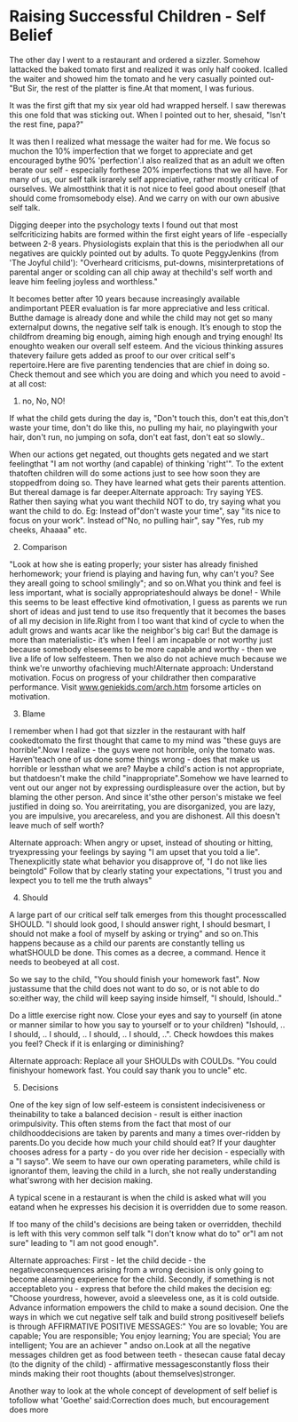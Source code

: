 Raising Successful Children - Self Belief
=========================================
                    
The other day I went to a restaurant and ordered a sizzler. Somehow Iattacked the baked tomato first and realized it was only half cooked. Icalled the waiter and showed him the tomato and he very casually pointed out- "But Sir, the rest of the platter is fine.At that moment, I was furious.

It was the first gift that my six year old had wrapped herself. I saw therewas this one fold that was sticking out. When I pointed out to her, shesaid, "Isn't the rest fine, papa?"

It was then I realized what message the waiter had for me. We focus so muchon the 10% imperfection that we forget to appreciate and get encouraged bythe 90% 'perfection'.I also realized that as an adult we often berate our self - especially forthese 20% imperfections that we all have. For many of us, our self talk israrely self appreciative, rather mostly critical of ourselves. We almostthink that it is not nice to feel good about oneself (that should come fromsomebody else). And we carry on with our own abusive self talk.

Digging deeper into the psychology texts I found out that most selfcriticizing habits are formed within the first eight years of life -especially between 2-8 years. Physiologists explain that this is the periodwhen all our negatives are quickly pointed out by adults. To quote PeggyJenkins (from 'The Joyful child'): "Overheard criticisms, put-downs, misinterpretations of parental anger or scolding can all chip away at thechild's self worth and leave him feeling joyless and worthless."

It becomes better after 10 years because increasingly available andimportant PEER evaluation is far more appreciative and less critical. Butthe damage is already done and while the child may not get so many externalput downs, the negative self talk is enough. It’s enough to stop the childfrom dreaming big enough, aiming high enough and trying enough! Its enoughto weaken our overall self esteem. And the vicious thinking assures thatevery failure gets added as proof to our over critical self's repertoire.Here are five parenting tendencies that are chief in doing so. Check themout and see which you are doing and which you need to avoid - at all cost:

1. no, No, NO!

If what the child gets during the day is, "Don't touch this, don't eat this,don't waste your time, don't do like this, no pulling my hair, no playingwith your hair, don't run, no jumping on sofa, don't eat fast, don't eat so slowly..

When our actions get negated, out thoughts gets negated and we start feelingthat "I am not worthy (and capable) of thinking 'right'". To the extent thatoften children will do some actions just to see how soon they are stoppedfrom doing so. They have learned what gets their parents attention. But thereal damage is far deeper.Alternate approach: Try saying YES. Rather then saying what you want thechild NOT to do, try saying what you want the child to do. Eg: Instead of"don't waste your time", say "its nice to focus on your work". Instead of"No, no pulling hair", say "Yes, rub my cheeks, Ahaaaa" etc.

2. Comparison

"Look at how she is eating properly; your sister has already finished herhomework; your friend is playing and having fun, why can't you? See they areall going to school smilingly"; and so on.What you think and feel is less important, what is socially appropriateshould always be done! - While this seems to be least effective kind ofmotivation, I guess as parents we run short of ideas and just tend to use itso frequently that it becomes the bases of all my decision in life.Right from I too want that kind of cycle to when the adult grows and wants acar like the neighbor's big car! But the damage is more than materialistic- it’s when I feel I am incapable or not worthy just because somebody elseseems to be more capable and worthy - then we live a life of low selfesteem. Then we also do not achieve much because we think we're unworthy ofachieving much!Alternate approach: Understand motivation. Focus on progress of your childrather then comparative performance. Visit www.geniekids.com/arch.htm  forsome articles on motivation.

3. Blame

I remember when I had got that sizzler in the restaurant with half cookedtomato the first thought that came to my mind was "these guys are horrible".Now I realize - the guys were not horrible, only the tomato was. Haven'teach one of us done some things wrong - does that make us horrible or lessthan what we are? Maybe a child's action is not appropriate, but thatdoesn't make the child "inappropriate".Somehow we have learned to vent out our anger not by expressing ourdispleasure over the action, but by blaming the other person. And since it'sthe other person's mistake we feel justified in doing so. You areirritating, you are disorganized, you are lazy, you are impulsive, you arecareless, and you are dishonest. All this doesn't leave much of self worth?

Alternate approach: When angry or upset, instead of shouting or hitting, tryexpressing your feelings by saying "I am upset that you told a lie". Thenexplicitly state what behavior you disapprove of, "I do not like lies beingtold" Follow that by clearly stating your expectations, "I trust you and Iexpect you to tell me the truth always"

4. Should

A large part of our critical self talk emerges from this thought processcalled SHOULD. "I should look good, I should answer right, I should besmart, I should not make a fool of myself by asking or trying" and so on.This happens because as a child our parents are constantly telling us whatSHOULD be done. This comes as a decree, a command. Hence it needs to beobeyed at all cost.

So we say to the child, "You should finish your homework fast". Now justassume that the child does not want to do so, or is not able to do so:either way, the child will keep saying inside himself, "I should, Ishould.."

Do a little exercise right now. Close your eyes and say to yourself (in atone or manner similar to how you say to yourself or to your children) "Ishould, .. I should, .. I should, .. I should, .. I should, ..". Check howdoes this makes you feel? Check if it is enlarging or diminishing?

Alternate approach: Replace all your SHOULDs with COULDs. "You could finishyour homework fast. You could say thank you to uncle" etc.

5. Decisions

One of the key sign of low self-esteem is consistent indecisiveness or theinability to take a balanced decision - result is either inaction orimpulsivity. This often stems from the fact that most of our childhooddecisions are taken by parents and many a times over-ridden by parents.Do you decide how much your child should eat? If your daughter chooses adress for a party - do you over ride her decision - especially with a "I sayso". We seem to have our own operating parameters, while child is ignorantof them, leaving the child in a lurch, she not really understanding what'swrong with her decision making.

A typical scene in a restaurant is when the child is asked what will you eatand when he expresses his decision it is overridden due to some reason.

If too many of the child's decisions are being taken or overridden, thechild is left with this very common self talk "I don't know what do to" or"I am not sure" leading to "I am not good enough".

Alternate approaches: First - let the child decide - the negativeconsequences arising from a wrong decision is only going to become alearning experience for the child. Secondly, if something is not acceptableto you - express that before the child makes the decision eg: "Choose yourdress, however, avoid a sleeveless one, as it is cold outside. Advance information empowers the child to make a sound decision. One the ways in which we cut negative self talk and build strong positiveself beliefs is through AFFIRMATIVE POSITIVE MESSAGES:" You are so lovable; You are capable; You are responsible; You enjoy learning; You are special; You are intelligent; You are an achiever " andso on.Look at all the negative messages children get as food between teeth - thesecan cause fatal decay (to the dignity of the child) - affirmative messagesconstantly floss their minds making their root thoughts (about themselves)stronger.

Another way to look at the whole concept of development of self belief is tofollow what 'Goethe' said:Correction does much, but encouragement does more 